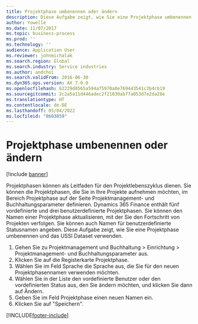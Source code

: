 ```yaml
---
title: Projektphase umbenennen oder ändern
description: Diese Aufgabe zeigt, wie Sie eine Projektphase umbenennen oder ändern.
author: Yowelle
ms.date: 11/07/2017
ms.topic: business-process
ms.prod: ''
ms.technology: ''
audience: Application User
ms.reviewer: johnmichalak
ms.search.region: Global
ms.search.industry: Service industries
ms.author: andchoi
ms.search.validFrom: 2016-06-30
ms.dyn365.ops.version: AX 7.0.0
ms.openlocfilehash: 62229d8565a594a75970a8e769443541c2b4cb19
ms.sourcegitcommit: 2c2a5a11d446adec2f21030ab77a053d7e2da28e
ms.translationtype: HT
ms.contentlocale: de-DE
ms.lasthandoff: 05/04/2022
ms.locfileid: "8683859"
---
```

# <a name="rename-or-modify-a-project-stage"></a>Projektphase umbenennen oder ändern

[!include [banner](../../includes/banner.md)]

Projektphasen können als Leitfaden für den Projektlebenszyklus dienen. Sie können die Projektphasen, die Sie in Ihre Projekte aufnehmen möchten, im Bereich Projektphase auf der Seite Projektmanagement- und Buchhaltungsparameter definieren. Dynamics 365 Finance enthält fünf vordefinierte und drei benutzerdefinierte Projektphasen. Sie können den Namen einer Projektphase aktualisieren, mit der Sie den Fortschritt von Projekten verfolgen. Sie können auch Namen für benutzerdefinierte Statusnamen angeben. Diese Aufgabe zeigt, wie Sie eine Projektphase umbenennen und das USSI Dataset verwenden.

1. Gehen Sie zu Projektmanagement und Buchhaltung > Einrichtung > Projektmanagement- und Buchhaltungsparameter aus.
2. Klicken Sie auf die Registerkarte Projektphase.
3. Wählen Sie im Feld Sprache die Sprache aus, die Sie für den neuen Projektphasennamen verwenden möchten.
4. Wählen Sie in der Liste den vordefinierte Benutzer oder den vordefinierten Status aus, den Sie ändern möchten, und klicken Sie dann auf Ändern. 
5. Geben Sie im Feld Projektphase einen neuen Namen ein.
6. Klicken Sie auf "Speichern".


[!INCLUDE[footer-include](../../includes/footer-banner.md)]